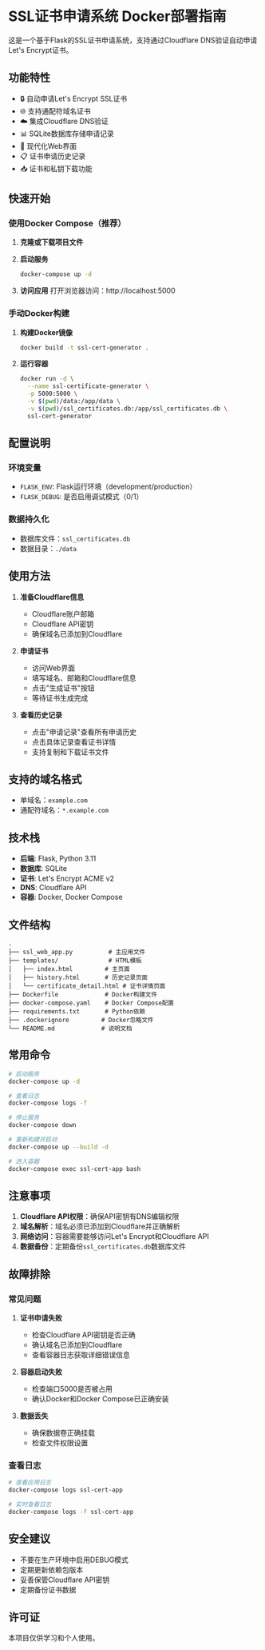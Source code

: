 # SSL证书申请系统 Docker部署指南

这是一个基于Flask的SSL证书申请系统，支持通过Cloudflare DNS验证自动申请Let's Encrypt证书。

## 功能特性

- 🔒 自动申请Let's Encrypt SSL证书
- 🌐 支持通配符域名证书
- ☁️ 集成Cloudflare DNS验证
- 📊 SQLite数据库存储申请记录
- 🎨 现代化Web界面
- 📋 证书申请历史记录
- 📥 证书和私钥下载功能

## 快速开始

### 使用Docker Compose（推荐）

1. **克隆或下载项目文件**

2. **启动服务**
   ```bash
   docker-compose up -d
   ```

3. **访问应用**
   打开浏览器访问：http://localhost:5000

### 手动Docker构建

1. **构建Docker镜像**
   ```bash
   docker build -t ssl-cert-generator .
   ```

2. **运行容器**
   ```bash
   docker run -d \
     --name ssl-certificate-generator \
     -p 5000:5000 \
     -v $(pwd)/data:/app/data \
     -v $(pwd)/ssl_certificates.db:/app/ssl_certificates.db \
     ssl-cert-generator
   ```

## 配置说明

### 环境变量

- `FLASK_ENV`: Flask运行环境（development/production）
- `FLASK_DEBUG`: 是否启用调试模式（0/1）

### 数据持久化

- 数据库文件：`ssl_certificates.db`
- 数据目录：`./data`

## 使用方法

1. **准备Cloudflare信息**
   - Cloudflare账户邮箱
   - Cloudflare API密钥
   - 确保域名已添加到Cloudflare

2. **申请证书**
   - 访问Web界面
   - 填写域名、邮箱和Cloudflare信息
   - 点击"生成证书"按钮
   - 等待证书生成完成

3. **查看历史记录**
   - 点击"申请记录"查看所有申请历史
   - 点击具体记录查看证书详情
   - 支持复制和下载证书文件

## 支持的域名格式

- 单域名：`example.com`
- 通配符域名：`*.example.com`

## 技术栈

- **后端**: Flask, Python 3.11
- **数据库**: SQLite
- **证书**: Let's Encrypt ACME v2
- **DNS**: Cloudflare API
- **容器**: Docker, Docker Compose

## 文件结构

```
.
├── ssl_web_app.py          # 主应用文件
├── templates/              # HTML模板
│   ├── index.html         # 主页面
│   ├── history.html       # 历史记录页面
│   └── certificate_detail.html # 证书详情页面
├── Dockerfile             # Docker构建文件
├── docker-compose.yaml    # Docker Compose配置
├── requirements.txt       # Python依赖
├── .dockerignore         # Docker忽略文件
└── README.md             # 说明文档
```

## 常用命令

```bash
# 启动服务
docker-compose up -d

# 查看日志
docker-compose logs -f

# 停止服务
docker-compose down

# 重新构建并启动
docker-compose up --build -d

# 进入容器
docker-compose exec ssl-cert-app bash
```

## 注意事项

1. **Cloudflare API权限**：确保API密钥有DNS编辑权限
2. **域名解析**：域名必须已添加到Cloudflare并正确解析
3. **网络访问**：容器需要能够访问Let's Encrypt和Cloudflare API
4. **数据备份**：定期备份`ssl_certificates.db`数据库文件

## 故障排除

### 常见问题

1. **证书申请失败**
   - 检查Cloudflare API密钥是否正确
   - 确认域名已添加到Cloudflare
   - 查看容器日志获取详细错误信息

2. **容器启动失败**
   - 检查端口5000是否被占用
   - 确认Docker和Docker Compose已正确安装

3. **数据丢失**
   - 确保数据卷正确挂载
   - 检查文件权限设置

### 查看日志

```bash
# 查看应用日志
docker-compose logs ssl-cert-app

# 实时查看日志
docker-compose logs -f ssl-cert-app
```

## 安全建议

- 不要在生产环境中启用DEBUG模式
- 定期更新依赖包版本
- 妥善保管Cloudflare API密钥
- 定期备份证书数据

## 许可证

本项目仅供学习和个人使用。